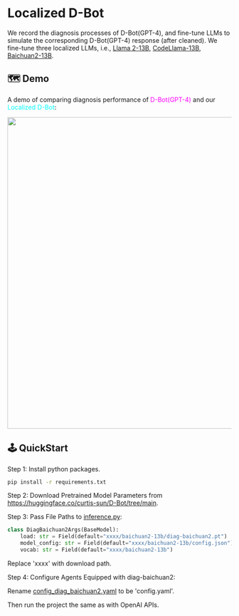 # Localized D-Bot
We record the diagnosis processes of D-Bot(GPT-4), and fine-tune LLMs to simulate the corresponding D-Bot(GPT-4) response (after cleaned). We fine-tune three localized LLMs, i.e., [Llama 2-13B](https://huggingface.co/meta-llama/Llama-2-13b), [CodeLlama-13B](https://github.com/facebookresearch/codellama), [Baichuan2-13B](https://github.com/baichuan-inc/Baichuan2). 
## 🗺 Demo
A demo of comparing diagnosis performance of <font color=magenta>D-Bot(GPT-4)</font> and our <font color=cyan>Localized D-Bot</font>:

<div align="center">

<img src="../assets/demo.gif" width="700px">

</div>

## 🕹 QuickStart

Step 1: Install python packages.

```bash
pip install -r requirements.txt
```

Step 2: Download Pretrained Model Parameters from https://huggingface.co/curtis-sun/D-Bot/tree/main.

Step 3: Pass File Paths to [inference.py](inference.py):

```Python
class DiagBaichuan2Args(BaseModel):
    load: str = Field(default="xxxx/baichuan2-13b/diag-baichuan2.pt")
    model_config: str = Field(default="xxxx/baichuan2-13b/config.json")
    vocab: str = Field(default="xxxx/baichuan2-13b")
```

Replace 'xxxx' with download path.

Step 4: Configure Agents Equipped with diag-baichuan2:

Rename [config_diag_baichuan2.yaml](../multiagents/agent_conf/config_diag_baichuan2.yaml) to be 'config.yaml'.

Then run the project the same as with OpenAI APIs.